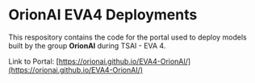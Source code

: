 # OrionAI EVA4 Deployments

This respository contains the code for the portal used to deploy models built by the group **OrionAI** during TSAI - EVA 4.

Link to Portal: [https://orionai.github.io/EVA4-OrionAI/](https://orionai.github.io/EVA4-OrionAI/)
